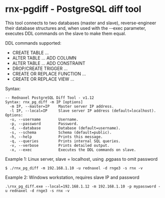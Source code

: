 # rnx-pgdiff - PostgreSQL diff tool

This tool connects to two databases (master and slave), reverse-engineer their database structures and, when used with the --exec parameter, executes DDL commands on the slave to make them equal. 

DDL commands supported:

* CREATE TABLE ...
* ALTER TABLE ... ADD COLUMN
* ALTER TABLE ... ADD CONSTRAINT
* DROP/CREATE TRIGGER ...
* CREATE OR REPLACE FUNCTION ...
* CREATE OR REPLACE VIEW ...

Syntax:

    -- Rednaxel PostgreSQL Diff Tool - v1.12
    Syntax: rnx_pg_diff -m IP [options]
      -m IP, --master=IP    Master server IP address.
      -l IP, --local=IP     Slave server IP address (default=localhost).
    Options:
      -u, --username        Username.
      -p, --password        Password.
      -d, --database        Database (default=username).
      -s, --schema          Schema (default=public).
      -h, --help            Prints this message.
      -q, --queries         Prints internal SQL queries.
      -v, --verbose         Prints detailed output.
      -x, --exec            Executes the DDL commands on slave.


Example 1: Linux server, slave = localhost, using .pgpass to omit password

    $ ./rnx_pg_diff -m 192.168.1.10 -u rednaxel -d rnge3 -s rnx -v
    
Example 2: Windows workstation, requires slave IP and password

    .\rnx_pg_diff.exe --local=192.168.1.12 -m 192.168.1.10 -p mypassword -u rednaxel -d rnge3 -s rnx -v
